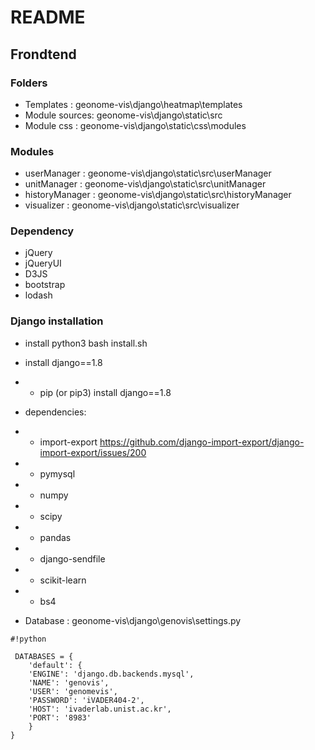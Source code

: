 # README #

## Frondtend

### Folders
 * Templates : geonome-vis\django\heatmap\templates
 * Module sources: geonome-vis\django\static\src
 * Module css : geonome-vis\django\static\css\modules

### Modules
 * userManager : geonome-vis\django\static\src\userManager
 * unitManager : geonome-vis\django\static\src\unitManager
 * historyManager : geonome-vis\django\static\src\historyManager
 * visualizer : geonome-vis\django\static\src\visualizer

### Dependency

* jQuery
* jQueryUI
* D3JS
* bootstrap
* lodash


### Django installation
* install python3
bash install.sh
* install django==1.8
* * pip (or pip3) install django==1.8
* dependencies:
* * import-export
  https://github.com/django-import-export/django-import-export/issues/200
* * pymysql
* * numpy
* * scipy
* * pandas
* * django-sendfile
* * scikit-learn
* * bs4

* Database : geonome-vis\django\genovis\settings.py

```
#!python

 DATABASES = {
    'default': {
    'ENGINE': 'django.db.backends.mysql',
    'NAME': 'genovis',
    'USER': 'genomevis',
    'PASSWORD': 'iVADER404-2',
    'HOST': 'ivaderlab.unist.ac.kr',
    'PORT': '8983'
    }
}
```